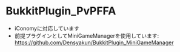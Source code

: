 # BukkitPlugin_PvPFFA

- iConomyに対応しています
- 前提プラグインとしてMiniGameManagerを使用しています: https://github.com/Densyakun/BukkitPlugin_MiniGameManager
